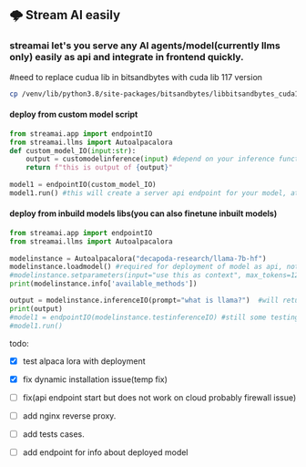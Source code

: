 ## 🌩️ Stream AI easily
### streamai let's you serve any AI agents/model(currently llms only) easily as api and integrate in frontend quickly.
#need to replace cudua lib in bitsandbytes with cuda lib 117 version
```bash
cp /venv/lib/python3.8/site-packages/bitsandbytes/libbitsandbytes_cuda117.so /venv/lib/python3.8/site-packages/bitsandbytes/libbitsandbytes_cpu.so
```

#### deploy from custom model script
```py
from streamai.app import endpointIO
from streamai.llms import Autoalpacalora
def custom_model_IO(input:str):
    output = customodelinference(input) #depend on your inference function, just need to return string output from it.
    return f"this is output of {output}"
    
model1 = endpointIO(custom_model_IO)
model1.run() #this will create a server api endpoint for your model, at http://0.0.0.0:8000 see terminal logs for more info about endpoints
```
#### deploy from inbuild models libs(you can also finetune inbuilt models)
```py
from streamai.app import endpointIO
from streamai.llms import Autoalpacalora
    
modelinstance = Autoalpacalora("decapoda-research/llama-7b-hf")
modelinstance.loadmodel() #required for deployment of model as api, not required during finetuning.
#modelinstance.setparameters(input="use this as context", max_tokens=128, top_p=12, top_k=40) #optional, look into .info['available_methods']['setparameters'] for more details.
print(modelinstance.info['available_methods'])

output = modelinstance.inferenceIO(prompt="what is llama?")  #will return generated response.
print(output)
#model1 = endpointIO(modelinstance.testinferenceIO) #still some testing to do in actual alpaca inferneceIO.
#model1.run()
```
todo:
- [x] test alpaca lora with deployment
- [x] fix dynamic installation issue(temp fix)
- [ ] fix(api endpoint start but does not work on cloud probably firewall issue) 
- [ ] add nginx reverse proxy.
- [ ] add tests cases.
- [ ] add endpoint for info about deployed model


